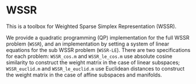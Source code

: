 # WSSR

This is a toolbox for Weighted Sparse Simplex Representation (WSSR).

We provide a quadratic programming (QP) implementation for the full WSSR problem (`WSSR`), and an implementation by setting a system of linear equations for the sub WSSR problem (`WSSR-LE`). There are two specifications for each problem: `WSSR_cos.m` and `WSSR_le_cos.m` use absolute cosine similarity to construct the weight matrix in the case of linear subspaces; `WSSR_euclid.m` and `WSSR_le_euclid.m` use Euclidean distances to construct the weight matrix in the case of affine subspaces and manifolds.
